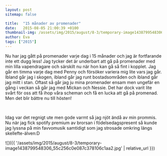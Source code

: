 ```yaml
---
layout: post
sitemap: false

title:  "15 månader av promenader"
date:   2015-08-05 21:00:39 +0100
thumbnail-img: /assets/img/2015/august/8-3/temporary-image1438799548306_55c256c0e087c378106c1aa2.jpg
author: Eva
tags: ["2015"]
---
```


Nu har jag gått på promenader varje dag i 15 månader och jag är fortfarande inte ett dugg less! Jag tycker det är underbart att gå på promenader med min lilla vapendragare och särskilt nu när hon kan gå så fint i kopplet. Jag går en timma varje dag med Penny och försöker variera mig lite vars jag går. Ibland går jag i skogen, ibland går jag runt bostadsområden och ibland går jag mitt i stan. Oftast så går jag ju mina promenader ensam men ungefär en gång i veckan så går jag med Mickan och Nessie. Det har dock varit lite svårt för oss att få ihop våra scheman och få en lucka att gå på promenad. Men det blir bättre nu till hösten! 




 




Idag var det regnigt ute men gode varmt så jag njöt ändå av min prommis. Nu när jag fick spotify premium av brorsan i födelsedagspresent så kunde jag lyssna på min favvomusik samtidigt som jag strosade omkring längs skellefte-älven:D

![]({{ '/assets/img/2015/august/8-3/temporary-image1438799548306_55c256c0e087c378106c1aa2.jpg'  | relative_url }})

